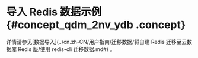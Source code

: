 # 导入 Redis 数据示例 {#concept_qdm_2nv_ydb .concept}

详情请参见[数据导入](../cn.zh-CN/用户指南/迁移数据/将自建 Redis 迁移至云数据库 Redis 版/使用 redis-cli 迁移数据.md#) 。

